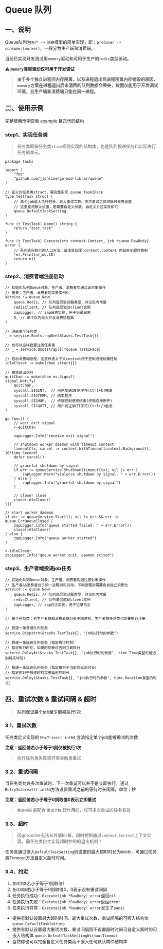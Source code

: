 # Queue 队列

## 一、说明

Queue队列为`生产 -> 消费`模型的简单实现，即：`producer -> consumer(worker)`，一般分为生产端和消费端。

当前已实现开发测试用`memory`驱动和可用于生产的`redis`类型驱动。

**⚠️ `memory`类型驱动仅可用于开发调试**

> **由于多个独立进程间内存隔离，以及进程退出后进程所属内存销毁的原因，`memory`方案在进程退出后未消费的队列数据会丢失，故而仅能用于开发调试环境，且生产端和消费端只能在同一进程。**

## 二、使用示例

完整使用示例查看 [example](https://github.com/jjonline/go-lib-backend/tree/master/queue/example) 目录代码结构

### step1、实现任务类

> 任务类即按任务类`iface`规则实现的结构体，也是队列投递任务和实际执行任务的单元。

````
package tasks

import (
    "fmt"
    "github.com/jjonline/go-mod-librar/queue"
)

// 定义的任务类struct，需完整实现 queue.TaskIFace
type TestTask struct {
    // 单个job最大执行时长、最大重试次数、多次重试之间间隔时长等设置
    // 这里使用默认设置，若需要自定义参数，自定义方法实现即可
    queue.DefaultTaskSetting
}

func (t TestTask) Name() string {
    return "test_task"
}

func (t TestTask) Execute(ctx context.Context, job *queue.RawBody) error {
    // 队列实际执行的入口方法，请注意处理 context.Context 内部用于超时控制 
    fmt.Println(job.ID)
    return nil
}
````

### step2、消费者端注册启动

````
// 初始化队列Queue对象，生产者、消费者均通过该对象操作
// 重要：生产者、消费者均需要实例化
service := queue.New(
    queue.Redis, // 队列底层驱动器类型，详见包内常量
    redisClient, // 队列底层驱动client实例
    zapLogger, // zap日志实例，用于记录日志
    5, // 单个队列最大并发消费协程数
)

// 注册单个任务类
_ = service.BootstrapOne(&tasks.TestTask{})

// 也可以这样批量注册任务类
// _ = service.Bootstrap([]*queue.TaskIFace)

// 启动消费端进程，注意传递上下文context用于控制进程优雅控制
idleCloser := make(chan struct{})

// 接收退出信号
quitChan := make(chan os.Signal)
signal.Notify(
    quitChan,
    syscall.SIGINT,  // 用户发送INTR字符(Ctrl+C)触发
    syscall.SIGTERM, // 结束程序
    syscall.SIGHUP,  // 终端控制进程结束(终端连接断开)
    syscall.SIGQUIT, // 用户发送QUIT字符(Ctrl+/)触发
)

go func() {
    // wait exit signal
    <-quitChan

    zapLogger.Info("receive exit signal")

    // shutdown worker daemon with timeout context
    timeoutCtx, cancel := context.WithTimeout(context.Background(), 10*time.Second)
    defer cancel()
    
    // graceful shutdown by signal
    if err := queueService.ShutDown(timeoutCtx); nil != err {
        zapLogger.Warn("violence shutdown by signal: " + err.Error())
    } else {
        zapLogger.Info("graceful shutdown by signal")
    }

    // closer close
    close(idleCloser)
}()

// start worker daemon
if err := queueService.Start(); nil != err && err != queue.ErrQueueClosed {
    zapLogger.Info("queue started failed: " + err.Error())
    close(idleCloser)
} else {
    zapLogger.Info("queue worker started")
}

<-idleCloser
zapLogger.Info("queue worker quit, daemon exited")
````

### step3、生产者端投递job任务

````
// 初始化队列Queue对象，生产者、消费者均通过该对象操作
// 生产者&&消费者处于同一进程则可共用，不同进程则需要各自独立实例化
service := queue.New(
    queue.Redis, // 队列底层驱动器类型，详见包内常量
    redisClient, // 队列底层驱动client实例
    zapLogger, // zap日志实例，用于记录日志
)

// 单个任务类：若生产者端和消费者端分处不同进程，生产者端任务类也需要执行注册

// 投递一条普通队列任务
service.Dispatch(&tasks.TestTask{}, "job执行时的参数")

// 投递一条延迟队列任务（指定执行时刻）
// 指定执行时刻，如果时刻是过去则立即执行
service.DelayAt(&tasks.TestTask{}, "job执行时的参数", time.Time类型的延迟到将来时刻)

// 投递一条延迟队列任务（指定相对于当前的延迟时长）
// 指定相对于投递时刻需要延迟的时长
service.Delay(&tasks.TestTask{}, "job执行时的参数", time.Duration类型的时长)
````

## 四、重试次数 & 重试间隔 & 超时

> **队列保证每个job至少能被执行1次**

### 3.1、重试次数

任务类定义实现的 `MaxTries() int64` 方法指定单个job能被重试的次数

**注意：返回值若小于等于1则仅被执行1次**

> 执行任务类失败或异常会触发重试

### 3.2、重试间隔

当任务类允许多次重试时，下一次重试可以并不是立即执行，通过`RetryInterval() int64`方法设置重试之前的等待时长间隔，单位：秒

**注意：返回值若小于等于0则取值0表示立即重试**

> `重试间隔` 是配合 `重试次数` 起作用的，仅可多次重试的任务有效

### 3.3、超时

> 因goroutine无法从外部kill掉，超时控制通过`context.Context`上下文实现，需任务类自主实现超时控制的退出机制！

任务类通过嵌入`DefaultTaskSetting`则设置的最大超时时长为`900秒`，可通过任务类Timeout方法自定义超时时间。

### 3.4、约定

1. `重试次数`若小于等于1则取值1
2. `重试间隔`若小于等于0则取值0，0表示没有重试间隔
3. 任务执行成功：`Execute(job *RawBody) error`返回`nil`
4. 任务执行失败：`Execute(job *RawBody) error`返回`error`
5. 任务执行异常：`Execute(job *RawBody) error`发生了`panic`

* 提供有默认设置最大超时时间、最大重试次数、重试间隔的可嵌入结构体 `queue.DefaultTaskSetting`
* 提供有默认设置最大重试次数、重试间隔而不设置超时时间可自定义超时的可嵌入结构体 `queue.DefaultTaskSettingWithoutTimeout`
* 当然你也可以完全自定义任务类而不嵌入任何默认构件结构体
